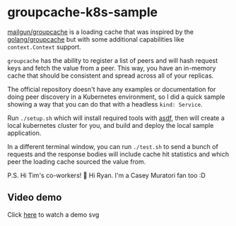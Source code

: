 # groupcache-k8s-sample

[mailgun/groupcache](https://github.com/mailgun/groupcache) is a loading cache
that was inspired by the
[golang/groupcache](https://github.com/golang/groupcache) but with some
additional capabilities like `context.Context` support.

`groupcache` has the ability to register a list of peers and will hash request
keys and fetch the value from a peer. This way, you have an in-memory cache
that should be consistent and spread across all of your replicas.

The official repository doesn't have any examples or documentation for doing
peer discovery in a Kubernetes environment, so I did a quick sample showing a
way that you can do that with a headless `kind: Service`.

Run `./setup.sh` which will install required tools with
[asdf](https://asdf-vm.com/), then will create a local kubernetes cluster for
you, and build and deploy the local sample application.

In a different terminal window, you can run `./test.sh` to send a bunch of
requests and the response bodies will include cache hit statistics and which
peer the loading cache sourced the value from.

P.S. Hi Tim's co-workers! :wave: Hi Ryan. I'm a Casey Muratori fan too :D

## Video demo

Click [here](./demo.svg) to watch a demo svg
